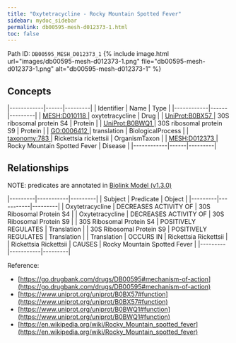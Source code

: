 ```yaml
---
title: "Oxytetracycline - Rocky Mountain Spotted Fever"
sidebar: mydoc_sidebar
permalink: db00595-mesh-d012373-1.html
toc: false 
---
```



Path ID: `DB00595_MESH_D012373_1`
{% include image.html url="images/db00595-mesh-d012373-1.png" file="db00595-mesh-d012373-1.png" alt="db00595-mesh-d012373-1" %}

## Concepts

|------------|------|---------|
| Identifier | Name | Type    |
|------------|------|---------|
| <a href="https://identifiers.org/MESH:D010118">MESH:D010118 </a> | oxytetracycline | Drug |
| <a href="https://identifiers.org/UniProt:B0BX57">UniProt:B0BX57 </a> | 30S ribosomal protein S4 | Protein |
| <a href="https://identifiers.org/UniProt:B0BWQ1">UniProt:B0BWQ1 </a> | 30S ribosomal protein S9 | Protein |
| <a href="https://identifiers.org/GO:0006412">GO:0006412 </a> | translation | BiologicalProcess |
| <a href="https://identifiers.org/taxonomy:783">taxonomy:783 </a> | Rickettsia rickettsii | OrganismTaxon |
| <a href="https://identifiers.org/MESH:D012373">MESH:D012373 </a> | Rocky Mountain Spotted Fever | Disease |
|------------|------|---------|

## Relationships


NOTE: predicates are annotated in <a href="https://github.com/biolink/biolink-model/releases/tag/v1.3.0">Biolink Model (v1.3.0)</a>

|---------|-----------|---------|
| Subject | Predicate | Object  |
|---------|-----------|---------|
| Oxytetracycline | DECREASES ACTIVITY OF | 30S Ribosomal Protein S4 |
| Oxytetracycline | DECREASES ACTIVITY OF | 30S Ribosomal Protein S9 |
| 30S Ribosomal Protein S4 | POSITIVELY REGULATES | Translation |
| 30S Ribosomal Protein S9 | POSITIVELY REGULATES | Translation |
| Translation | OCCURS IN | Rickettsia Rickettsii |
| Rickettsia Rickettsii | CAUSES | Rocky Mountain Spotted Fever |
|---------|-----------|---------|

Reference: 
  - [https://go.drugbank.com/drugs/DB00595#mechanism-of-action](https://go.drugbank.com/drugs/DB00595#mechanism-of-action)
  - [https://www.uniprot.org/uniprot/B0BX57#function](https://www.uniprot.org/uniprot/B0BX57#function)
  - [https://www.uniprot.org/uniprot/B0BWQ1#function](https://www.uniprot.org/uniprot/B0BWQ1#function)
  - [https://en.wikipedia.org/wiki/Rocky_Mountain_spotted_fever](https://en.wikipedia.org/wiki/Rocky_Mountain_spotted_fever)
